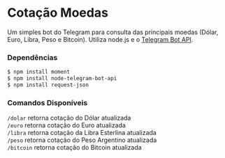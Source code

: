 # Cotação Moedas
Um simples bot do Telegram para consulta das principais moedas (Dólar, Euro, Libra, Peso e Bitcoin). Utiliza node.js e o [Telegram Bot API](https://github.com/yagop/node-telegram-bot-api).

### Dependências
```sh
$ npm install moment
$ npm install node-telegram-bot-api
$ npm install request-json
```

### Comandos Disponíveis

`/dolar` retorna cotação do Dólar atualizada<br />
`/euro` retorna cotação do Euro atualizada<br />
`/libra` retorna cotação da Libra Esterlina atualizada<br />
`/peso` retorna cotação do Peso Argentino atualizada<br />
`/bitcoin` retorna cotação do Bitcoin atualizada<br />
